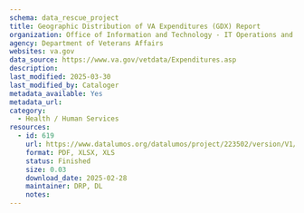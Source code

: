 ```yaml
---
schema: data_rescue_project 
title: Geographic Distribution of VA Expenditures (GDX) Report
organization: Office of Information and Technology - IT Operations and Services (ITOPS)
agency: Department of Veterans Affairs
websites: va.gov
data_source: https://www.va.gov/vetdata/Expenditures.asp
description: 
last_modified: 2025-03-30
last_modified_by: Cataloger
metadata_available: Yes
metadata_url: 
category:
  - Health / Human Services
resources:
  - id: 619
    url: https://www.datalumos.org/datalumos/project/223502/version/V1/view
    format: PDF, XLSX, XLS
    status: Finished
    size: 0.03
    download_date: 2025-02-28
    maintainer: DRP, DL
    notes: 
---
```

